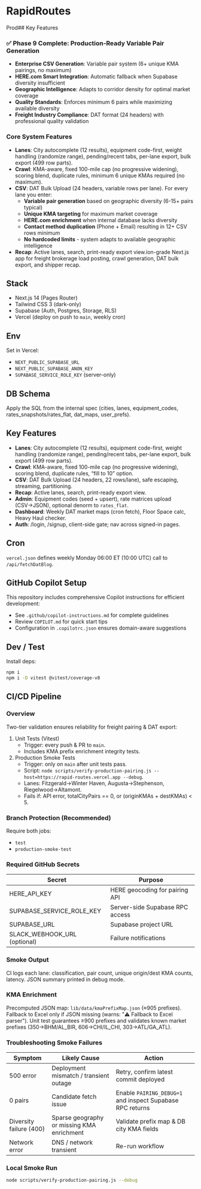 # RapidRoutes

Prod## Key Features

### ✅ **Phase 9 Complete: Production-Ready Variable Pair Generation**
- **Enterprise CSV Generation**: Variable pair system (6+ unique KMA pairings, no maximum)
- **HERE.com Smart Integration**: Automatic fallback when Supabase diversity insufficient  
- **Geographic Intelligence**: Adapts to corridor density for optimal market coverage
- **Quality Standards**: Enforces minimum 6 pairs while maximizing available diversity
- **Freight Industry Compliance**: DAT format (24 headers) with professional quality validation

### Core System Features
- **Lanes**: City autocomplete (12 results), equipment code-first, weight handling (randomize range), pending/recent tabs, per-lane export, bulk export (499 row parts).
- **Crawl**: KMA-aware, fixed 100-mile cap (no progressive widening), scoring blend, duplicate rules, minimum 6 unique KMAs required (no maximum).
- **CSV**: DAT Bulk Upload (24 headers, variable rows per lane). For every lane you enter:
  - **Variable pair generation** based on geographic diversity (6-15+ pairs typical)
  - **Unique KMA targeting** for maximum market coverage
  - **HERE.com enrichment** when internal database lacks diversity
  - **Contact method duplication** (Phone + Email) resulting in 12+ CSV rows minimum
  - **No hardcoded limits** - system adapts to available geographic intelligence
- **Recap**: Active lanes, search, print-ready export view.ion-grade Next.js app for freight brokerage load posting, crawl generation, DAT bulk export, and shipper recap.

## Stack
- Next.js 14 (Pages Router)
- Tailwind CSS 3 (dark-only)
- Supabase (Auth, Postgres, Storage, RLS)
- Vercel (deploy on push to `main`, weekly cron)

## Env
Set in Vercel:
- `NEXT_PUBLIC_SUPABASE_URL`
- `NEXT_PUBLIC_SUPABASE_ANON_KEY`
- `SUPABASE_SERVICE_ROLE_KEY` (server-only)

## DB Schema
Apply the SQL from the internal spec (cities, lanes, equipment_codes, rates_snapshots/rates_flat, dat_maps, user_prefs).

## Key Features
- **Lanes**: City autocomplete (12 results), equipment code-first, weight handling (randomize range), pending/recent tabs, per-lane export, bulk export (499 row parts).
- **Crawl**: KMA-aware, fixed 100-mile cap (no progressive widening), scoring blend, duplicate rules, “fill to 10” option.
- **CSV**: DAT Bulk Upload (24 headers, 22 rows/lane), safe escaping, streaming, partitioning.
- **Recap**: Active lanes, search, print-ready export view.
- **Admin**: Equipment codes (seed + upsert), rate matrices upload (CSV→JSON), optional denorm to `rates_flat`.
- **Dashboard**: Weekly DAT market maps (cron fetch), Floor Space calc, Heavy Haul checker.
- **Auth**: /login, /signup, client-side gate; nav across signed-in pages.

## Cron
`vercel.json` defines weekly Monday 06:00 ET (10:00 UTC) call to `/api/fetchDatBlog`.

## GitHub Copilot Setup
This repository includes comprehensive Copilot instructions for efficient development:
- See `.github/copilot-instructions.md` for complete guidelines
- Review `COPILOT.md` for quick start tips
- Configuration in `.copilotrc.json` ensures domain-aware suggestions

## Dev / Test
Install deps:
```bash
npm i
npm i -D vitest @vitest/coverage-v8
````

## CI/CD Pipeline

### Overview
Two-tier validation ensures reliability for freight pairing & DAT export:

1. Unit Tests (Vitest)
   - Trigger: every push & PR to `main`.
   - Includes KMA prefix enrichment integrity tests.
2. Production Smoke Tests
   - Trigger: only on `main` after unit tests pass.
   - Script: `node scripts/verify-production-pairing.js --host=https://rapid-routes.vercel.app --debug`.
   - Lanes: Fitzgerald→Winter Haven, Augusta→Stephenson, Riegelwood→Altamont.
   - Fails if: API error, totalCityPairs == 0, or (originKMAs + destKMAs) < 5.

### Branch Protection (Recommended)
Require both jobs:
  - `test`
  - `production-smoke-test`

### Required GitHub Secrets
| Secret | Purpose |
|--------|---------|
| HERE_API_KEY | HERE geocoding for pairing API |
| SUPABASE_SERVICE_ROLE_KEY | Server-side Supabase RPC access |
| SUPABASE_URL | Supabase project URL |
| SLACK_WEBHOOK_URL (optional) | Failure notifications |

### Smoke Output
CI logs each lane: classification, pair count, unique origin/dest KMA counts, latency. JSON summary printed in debug mode.

### KMA Enrichment
Precomputed JSON map: `lib/data/kmaPrefixMap.json` (≈905 prefixes). Fallback to Excel only if JSON missing (warns: "⚠️ Fallback to Excel parser"). Unit test guarantees ≥900 prefixes and validates known market prefixes (350→BHM/AL_BIR, 606→CHI/IL_CHI, 303→ATL/GA_ATL).

### Troubleshooting Smoke Failures
| Symptom | Likely Cause | Action |
|---------|--------------|--------|
| 500 error | Deployment mismatch / transient outage | Retry, confirm latest commit deployed |
| 0 pairs | Candidate fetch issue | Enable `PAIRING_DEBUG=1` and inspect Supabase RPC returns |
| Diversity failure (400) | Sparse geography or missing KMA enrichment | Validate prefix map & DB city KMA fields |
| Network error | DNS / network transient | Re-run workflow |

### Local Smoke Run
```bash
node scripts/verify-production-pairing.js --debug
```

